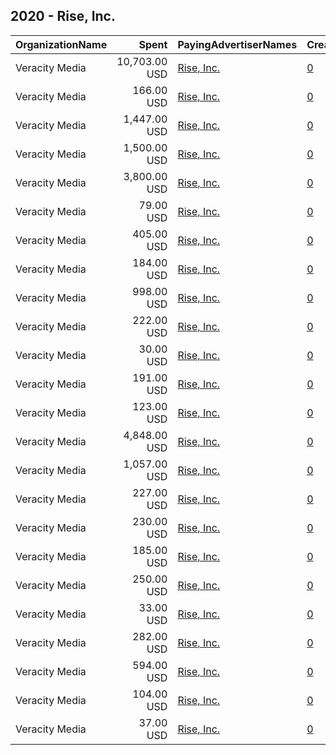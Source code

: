 ## 2020 - Rise, Inc. 
|OrganizationName|Spent|PayingAdvertiserNames|CreativeUrls|Impressions|Genders|AgeBrackets|CountryCodes|BillingAddresses|CandidateBallotInformation|
|:---|---:|:---|:---|---:|:---|:---|:---|:---|:---|
|Veracity Media|10,703.00 USD|[Rise, Inc.](2020/Rise,_Inc..md)|[0](https://www.snap.com/political-ads/asset/7a786c8477f7dd16d0a212a2a6fce7c0d76149b2466ab9d332672eb223a2cbe7?mediaType=mp4)|2,337,980||18+|united states|US||
|Veracity Media|166.00 USD|[Rise, Inc.](2020/Rise,_Inc..md)|[0](https://www.snap.com/political-ads/asset/038a799db85d53cb40b0f25979907a01c66c753e9824de870ad02b7516d271ef?mediaType=mp4)|20,659||18-30|united states|US||
|Veracity Media|1,447.00 USD|[Rise, Inc.](2020/Rise,_Inc..md)|[0](https://www.snap.com/political-ads/asset/efba4ef30f2a6f64e1643e855119f76196971d8eb04478476a7da992926425c7?mediaType=mp4)|170,807||18-30|united states|US||
|Veracity Media|1,500.00 USD|[Rise, Inc.](2020/Rise,_Inc..md)|[0](https://www.snap.com/political-ads/asset/0ff2a6004fd56cc298fe1979088e2a6e2e3de4a520a1c00743be22216fc29f45?mediaType=mp4)|263,972||18+|united states|US||
|Veracity Media|3,800.00 USD|[Rise, Inc.](2020/Rise,_Inc..md)|[0](https://www.snap.com/political-ads/asset/a75d85c2f55a98a90c45b8cec0c3d23e79ad41ab1229c199c7b4bd2381bcbff6?mediaType=mp4)|1,421,166||17-18|united states|US||
|Veracity Media|79.00 USD|[Rise, Inc.](2020/Rise,_Inc..md)|[0](https://www.snap.com/political-ads/asset/f41446dd6e3b7c406975c46cec9e5331f52133487bb558fe7beaf9815eaa778f?mediaType=mp4)|15,251||18-25|united states|US||
|Veracity Media|405.00 USD|[Rise, Inc.](2020/Rise,_Inc..md)|[0](https://www.snap.com/political-ads/asset/a4572510dc0f3434ae3a264f74cdcc9d2caa050422142c949ba142b44e2f833d?mediaType=mp4)|50,707||18-25|united states|US||
|Veracity Media|184.00 USD|[Rise, Inc.](2020/Rise,_Inc..md)|[0](https://www.snap.com/political-ads/asset/e84e9297e26fb43571b29ff8df106bfede5f22d258f27b5879df859b506cb2dd?mediaType=mp4)|24,336||18-30|united states|US||
|Veracity Media|998.00 USD|[Rise, Inc.](2020/Rise,_Inc..md)|[0](https://www.snap.com/political-ads/asset/efba4ef30f2a6f64e1643e855119f76196971d8eb04478476a7da992926425c7?mediaType=mp4)|118,779||18-30|united states|US||
|Veracity Media|222.00 USD|[Rise, Inc.](2020/Rise,_Inc..md)|[0](https://www.snap.com/political-ads/asset/2c77582bdfdc94b18690cae55b00e2d904681b3c2d11172321b35034e3f11160?mediaType=mp4)|48,312||18-25|united states|US||
|Veracity Media|30.00 USD|[Rise, Inc.](2020/Rise,_Inc..md)|[0](https://www.snap.com/political-ads/asset/038a799db85d53cb40b0f25979907a01c66c753e9824de870ad02b7516d271ef?mediaType=mp4)|3,506||18-30|united states|US||
|Veracity Media|191.00 USD|[Rise, Inc.](2020/Rise,_Inc..md)|[0](https://www.snap.com/political-ads/asset/988e5ba5b8d4901d844b27261c3de6be5d9b02637cdbf735bdd5896a5514c3b3?mediaType=png)|47,126||18+|united states|US||
|Veracity Media|123.00 USD|[Rise, Inc.](2020/Rise,_Inc..md)|[0](https://www.snap.com/political-ads/asset/6dccaab46900582449c9fe9a89bfd6dde80461bea87035852b4a39289afca882?mediaType=mp4)|26,472||18-40|united states|US||
|Veracity Media|4,848.00 USD|[Rise, Inc.](2020/Rise,_Inc..md)|[0](https://www.snap.com/political-ads/asset/4b8837ed9ab9315616f9700befd7f59702e89a6be94988eff0f49675b8f79966?mediaType=mp4)|1,009,415||18+|united states|US||
|Veracity Media|1,057.00 USD|[Rise, Inc.](2020/Rise,_Inc..md)|[0](https://www.snap.com/political-ads/asset/2c77582bdfdc94b18690cae55b00e2d904681b3c2d11172321b35034e3f11160?mediaType=mp4)|220,815||18-40|united states|US||
|Veracity Media|227.00 USD|[Rise, Inc.](2020/Rise,_Inc..md)|[0](https://www.snap.com/political-ads/asset/57410ad0a94d3ba8a650f0c91cc1b6d71833954422daa72ebb46aa5a7974ed05?mediaType=mp4)|50,065||18+|united states|US||
|Veracity Media|230.00 USD|[Rise, Inc.](2020/Rise,_Inc..md)|[0](https://www.snap.com/political-ads/asset/feb62dd02992b6f7b9be067737963e6927aee85f0f56677e36079ccc09f6e53f?mediaType=mp4)|50,439||18+|united states|US||
|Veracity Media|185.00 USD|[Rise, Inc.](2020/Rise,_Inc..md)|[0](https://www.snap.com/political-ads/asset/b6bacb7d28c6fe66f5db79de682142f571c083319effc0ae143aacf7be4509cc?mediaType=mp4)|43,033||18-40|united states|US||
|Veracity Media|250.00 USD|[Rise, Inc.](2020/Rise,_Inc..md)|[0](https://www.snap.com/political-ads/asset/95b25ab2a57f8e4f1822eb1323bb4e0a64957a1d590811ca2fc89b4d94e4d735?mediaType=png)|54,777||18+|united states|US||
|Veracity Media|33.00 USD|[Rise, Inc.](2020/Rise,_Inc..md)|[0](https://www.snap.com/political-ads/asset/e84e9297e26fb43571b29ff8df106bfede5f22d258f27b5879df859b506cb2dd?mediaType=mp4)|3,855||18-30|united states|US||
|Veracity Media|282.00 USD|[Rise, Inc.](2020/Rise,_Inc..md)|[0](https://www.snap.com/political-ads/asset/2ad7087d281ae76830b351a99cf101e7a5d80d64d4416f85147a68853dfdf88b?mediaType=mp4)|37,310||18-30|united states|US||
|Veracity Media|594.00 USD|[Rise, Inc.](2020/Rise,_Inc..md)|[0](https://www.snap.com/political-ads/asset/f4bb528b67e1ecb5b3e0736590bd365f0407ddb19afa5e1c3b86c293767fa5d6?mediaType=mp4)|78,284||18-25|united states|US||
|Veracity Media|104.00 USD|[Rise, Inc.](2020/Rise,_Inc..md)|[0](https://www.snap.com/political-ads/asset/ed8eda110814abdc86f051430b317eba74805d77852cdcef1ef46c6261474e29?mediaType=mp4)|22,069||18-25|united states|US||
|Veracity Media|37.00 USD|[Rise, Inc.](2020/Rise,_Inc..md)|[0](https://www.snap.com/political-ads/asset/2ad7087d281ae76830b351a99cf101e7a5d80d64d4416f85147a68853dfdf88b?mediaType=mp4)|4,834||18-30|united states|US||

